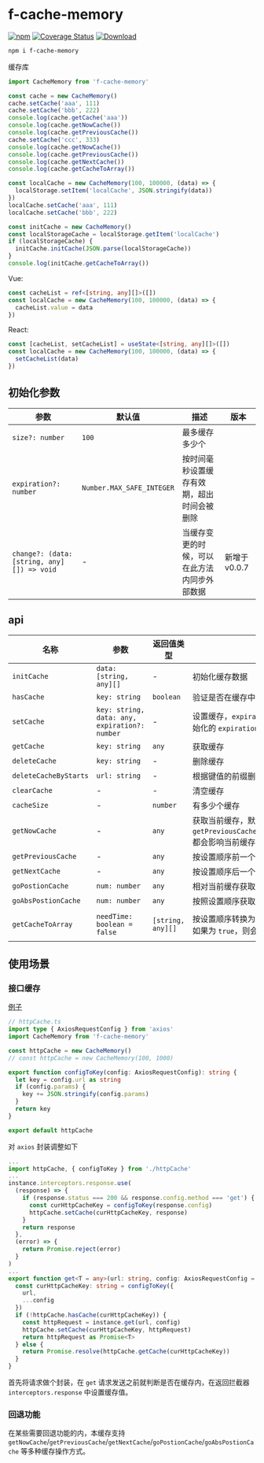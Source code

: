 # f-cache-memory

[![npm](https://img.shields.io/npm/v/f-cache-memory)](https://www.npmjs.com/package/f-cache-memory) [![Coverage Status](https://coveralls.io/repos/github/fxss5201/f-cache-memory/badge.svg?branch=main)](https://coveralls.io/github/fxss5201/f-cache-memory?branch=main) [![Download](https://img.shields.io/npm/dm/f-cache-memory)](https://www.npmjs.com/package/f-cache-memory)

```sh
npm i f-cache-memory
```

缓存库

```ts
import CacheMemory from 'f-cache-memory'

const cache = new CacheMemory()
cache.setCache('aaa', 111)
cache.setCache('bbb', 222)
console.log(cache.getCache('aaa'))
console.log(cache.getNowCache())
console.log(cache.getPreviousCache())
cache.setCache('ccc', 333)
console.log(cache.getNowCache())
console.log(cache.getPreviousCache())
console.log(cache.getNextCache())
console.log(cache.getCacheToArray())

const localCache = new CacheMemory(100, 100000, (data) => {
  localStorage.setItem('localCache', JSON.stringify(data))
})
localCache.setCache('aaa', 111)
localCache.setCache('bbb', 222)

const initCache = new CacheMemory()
const localStorageCache = localStorage.getItem('localCache')
if (localStorageCache) {
  initCache.initCache(JSON.parse(localStorageCache))
}
console.log(initCache.getCacheToArray())
```

Vue:

```ts
const cacheList = ref<[string, any][]>([])
const localCache = new CacheMemory(100, 100000, (data) => {
  cacheList.value = data
})
```

React:

```ts
const [cacheList, setCacheList] = useState<[string, any][]>([])
const localCache = new CacheMemory(100, 100000, (data) => {
  setCacheList(data)
})
```

## 初始化参数

|参数|默认值|描述|版本|
|------|----|------|------|
| `size?: number` | `100` | 最多缓存多少个 ||
| `expiration?: number` | `Number.MAX_SAFE_INTEGER` | 按时间毫秒设置缓存有效期，超出时间会被删除 ||
| `change?: (data: [string, any][]) => void` | - | 当缓存变更的时候，可以在此方法内同步外部数据 | 新增于 v0.0.7 |

## api

|名称|参数|返回值类型|描述|版本|
|----|----|----|----|------|
| `initCache` | `data: [string, any][]` | - | 初始化缓存数据 | 新增于 v0.0.7 |
| `hasCache` | `key: string` | `boolean` | 验证是否在缓存中 ||
| `setCache` | `key: string, data: any, expiration?: number` | - | 设置缓存，`expiration` 以毫秒为单位设置缓存有效期，优先级高于初始化的 `expiration` 参数，未设置时默认为 初始化的 `expiration` | `expiration` 新增于 v0.0.3 |
| `getCache` | `key: string` | `any` | 获取缓存 ||
| `deleteCache` | `key: string` | - | 删除缓存 ||
| `deleteCacheByStarts` | `url: string` | - | 根据键值的前缀删除缓存 ||
| `clearCache` | - | - | 清空缓存 ||
| `cacheSize` | - | `number` | 有多少个缓存 ||
| `getNowCache` | - | `any` | 获取当前缓存，默认为最后一个，`getPreviousCache`/`getNextCache`/`goPostionCache`/`goAbsPostionCache`都会影响当前缓存的值 ||
| `getPreviousCache` | - | `any` | 按设置顺序前一个缓存 ||
| `getNextCache` | - | `any` | 按设置顺序后一个缓存 ||
| `goPostionCache` | `num: number` | `any` | 相对当前缓存获取缓存，1为后一个，-1为前一个 ||
| `goAbsPostionCache` | `num: number` | `any` | 按照设置顺序获取第 `num` 个缓存 ||
| `getCacheToArray` | `needTime: boolean = false` | `[string, any][]` | 按设置顺序转换为数组，如果参数为 `false`，则直接返回设置的数据，如果为 `true`，则会返回 `{ dateTime: 过期时间, data: 设置数据 }` | `dateTime` 参数新增于 v0.0.7 |

## 使用场景

### 接口缓存

[例子](https://github.com/fxss5201/vue-components/blob/main/src/service/httpCache.ts#L2)

```ts
// httpCache.ts
import type { AxiosRequestConfig } from 'axios'
import CacheMemory from 'f-cache-memory'

const httpCache = new CacheMemory()
// const httpCache = new CacheMemory(100, 1000)

export function configToKey(config: AxiosRequestConfig): string {
  let key = config.url as string
  if (config.params) {
    key += JSON.stringify(config.params)
  }
  return key
}

export default httpCache
```

对 `axios` 封装调整如下

```ts
...
import httpCache, { configToKey } from './httpCache'
...
instance.interceptors.response.use(
  (response) => {
    if (response.status === 200 && response.config.method === 'get') {
      const curHttpCacheKey = configToKey(response.config)
      httpCache.setCache(curHttpCacheKey, response)
    }
    return response
  },
  (error) => {
    return Promise.reject(error)
  }
)
...
export function get<T = any>(url: string, config: AxiosRequestConfig = {}): Promise<T> {
  const curHttpCacheKey: string = configToKey({
    url,
    ...config
  })
  if (!httpCache.hasCache(curHttpCacheKey)) {
    const httpRequest = instance.get(url, config)
    httpCache.setCache(curHttpCacheKey, httpRequest)
    return httpRequest as Promise<T>
  } else {
    return Promise.resolve(httpCache.getCache(curHttpCacheKey))
  }
}
```

首先将请求做个封装，在 `get` 请求发送之前就判断是否在缓存内，在返回拦截器 `interceptors.response` 中设置缓存值。

### 回退功能

在某些需要回退功能的内，本缓存支持 `getNowCache`/`getPreviousCache`/`getNextCache`/`goPostionCache`/`goAbsPostionCache` 等多种缓存操作方式。
